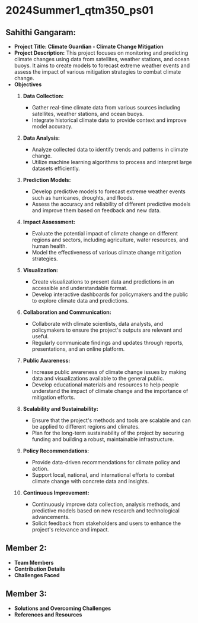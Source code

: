 # 2024Summer1_qtm350_ps01

## Sahithi Gangaram:
- **Project Title: Climate Guardian - Climate Change Mitigation**
- **Project Description:** This project focuses on monitoring and predicting climate changes using data from satellites, weather stations, and ocean buoys. It aims to create models to forecast extreme weather events and assess the impact of various mitigation strategies to combat climate change.
- **Objectives**
  1. **Data Collection:**
     - Gather real-time climate data from various sources including satellites, weather stations, and ocean buoys.
     - Integrate historical climate data to provide context and improve model accuracy.

  2. **Data Analysis:**
     - Analyze collected data to identify trends and patterns in climate change.
     - Utilize machine learning algorithms to process and interpret large datasets efficiently.

  3. **Prediction Models:**
     - Develop predictive models to forecast extreme weather events such as hurricanes, droughts, and floods.
     - Assess the accuracy and reliability of different predictive models and improve them based on feedback and new data.

  4. **Impact Assessment:**
     - Evaluate the potential impact of climate change on different regions and sectors, including agriculture, water resources, and human health.
     - Model the effectiveness of various climate change mitigation strategies.

  5. **Visualization:**
     - Create visualizations to present data and predictions in an accessible and understandable format.
     - Develop interactive dashboards for policymakers and the public to explore climate data and predictions.

  6. **Collaboration and Communication:**
     - Collaborate with climate scientists, data analysts, and policymakers to ensure the project's outputs are relevant and useful.
     - Regularly communicate findings and updates through reports, presentations, and an online platform.

  7. **Public Awareness:**
     - Increase public awareness of climate change issues by making data and visualizations available to the general public.
     - Develop educational materials and resources to help people understand the impact of climate change and the importance of mitigation efforts.

  8. **Scalability and Sustainability:**
     - Ensure that the project's methods and tools are scalable and can be applied to different regions and climates.
     - Plan for the long-term sustainability of the project by securing funding and building a robust, maintainable infrastructure.

  9. **Policy Recommendations:**
     - Provide data-driven recommendations for climate policy and action.
     - Support local, national, and international efforts to combat climate change with concrete data and insights.

  10. **Continuous Improvement:**
      - Continuously improve data collection, analysis methods, and predictive models based on new research and technological advancements.
      - Solicit feedback from stakeholders and users to enhance the project's relevance and impact.

## Member 2: 
- **Team Members**
- **Contribution Details**
- **Challenges Faced**

## Member 3:
- **Solutions and Overcoming Challenges**
- **References and Resources**
